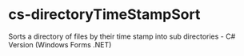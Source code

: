 # cs-directoryTimeStampSort
Sorts a directory of files by their time stamp into sub directories -  C# Version (Windows Forms .NET)
